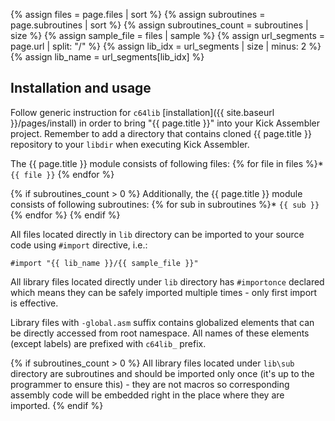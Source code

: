 {% assign files = page.files | sort %}
{% assign subroutines = page.subroutines | sort %}
{% assign subroutines_count = subroutines | size %}
{% assign sample_file = files | sample %}
{% assign url_segments = page.url | split: "/" %}
{% assign lib_idx = url_segments | size | minus: 2 %}
{% assign lib_name = url_segments[lib_idx] %}
## Installation and usage
Follow generic instruction for `c64lib` 
[installation]({{ site.baseurl }}/pages/install) 
in order to bring "{{ page.title }}" into your Kick Assembler project.
Remember to add a directory that contains cloned {{ page.title }} repository
to your `libdir` when executing Kick Assembler.

The {{ page.title }} module consists of following files:
{% for file in files %}* `{{ file }}`
{% endfor %}

{% if subroutines_count > 0 %}
Additionally, the {{ page.title }} module consists of following subroutines:
{% for sub in subroutines %}* `{{ sub }}`
{% endfor %}
{% endif %}

All files located directly in `lib` directory can be imported to your source
code using `#import` directive, i.e.:

    #import "{{ lib_name }}/{{ sample_file }}"
    
All library files located directly under `lib` directory has `#importonce`
declared which means they can be safely imported multiple times - only first
import is effective.

Library files with `-global.asm` suffix contains globalized elements that can
be directly accessed from root namespace. All names of these elements (except
labels) are prefixed with `c64lib_` prefix.

{% if subroutines_count > 0 %}
All library files located under `lib\sub` directory are subroutines and should
be imported only once (it's up to the programmer to ensure this) - they are
not macros so corresponding assembly code will be embedded right in the place
where they are imported.
{% endif %}

